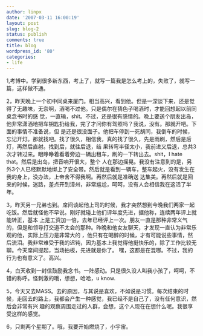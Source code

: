 ```yaml
---
author: linpx
date: '2007-03-11 16:00:19'
layout: post
slug: blog-2
status: publish
comments: true
title: blog
wordpress_id: '80'
categories:
- life
---
```


1,考博中。学到很多新东西，考上了，就写一篇我是怎么考上的，失败了，就写一篇，这样做不通。

2，昨天晚上一个初中同桌来厦门。相当高兴，看到他。但是一深谈下来，还是觉得了无趣味，无奈啊，酒喝不过他。只是偶尔在猜色子喝酒时，才能回想起以前同桌念书时的感
觉，一直输，shit。不过，还是很有感情的。晚上要送个朋友出岛，他非常潇洒地把车钥匙扔给我，完了才问你有驾照吗？我说，没有。那就开吧。下面的事情不准备说，但
是还是很没面子。他把车停到一死胡同，我倒车的时候，忘记开灯。那就找吧。找了很久，相信我，真的找了很久，先是雨刷，然后是后灯，再然后直射。找到后，就往后退，结
果转弯半径太小，我前进又后退，总共3次才转过来。眼睁睁着看着旁边一辆出租车，刷的一下转出去。shit，I hate that。然后是出岛，把音响开很大，整个
人在那边摇晃。我没有注意到的是，另外3个人已经默默地绑上了安全带。然后就是看到一辆车，整车起火，没有发生在我的身上，没办法，上帝舍不得我啊。再然后就是准确送
达集美。再然后就是回来的时候，迷路，差点开到漳州，非常尴尬，呵呵，没有人会相信我在这活了半年。

3，昨天另一兄弟也到。席间谈起他上司的时候，我才突然想到今晚我们两家一起吃饭。然后就怪他不早说。刚好就碰上他们评年度先进，据他称，连续两年评上就能转正，基本
上是工资加一倍，去年已经评上一次。朋友一直是那种非常义气的，但是和领导打交道不太会的那种。昨晚和他女友聊天，才发现一直认为非常乐观的他，实际上压力是非常大的
，他只有在喝醉的时候，才有可能说些事情，然后流泪。我非常难受于我的迟钝，因为基本上我觉得他挺快乐的，除了工作比较无聊。今天席间提起，当场拍板，先进就是你了。
嘿，这都是在混哪。不过，我的行为也有意义了。高兴。

4，白天收到一封信鼓励我念书。一阵感动。只是很久没人叫我小孩了，呵呵，不错的称呼。怪刺激的哦，想想，哈哈，u know.

5，今天又去MASS。去的原因，与其说是喜欢，不如说是习惯。每次结束的时候，走回去的路上，我都会产生一种感觉，我已经不是自己了，没有任何意识，然后会非常有兴
趣的观察周围走过的人群，会想，这个人现在在想什么呢。我很享受这样的感觉。

6，只剩两个星期了。哦，我要开始燃烧了，小宇宙。

  


